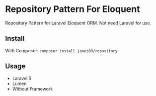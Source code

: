 # Repository Pattern For Eloquent

Repository Pattern for Laravel Eloquent ORM.
Not need Laravel for use.

## Install

With Composer:
`composer install janez89/repository`

## Usage

- Laravel 5
- Lumen
- Without Framework

